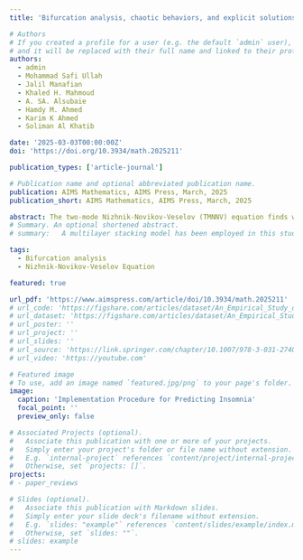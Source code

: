```yaml
---
title: 'Bifurcation analysis, chaotic behaviors, and explicit solutions for a fractional two-mode Nizhnik-Novikov-Veselov equation in mathematical physics'

# Authors
# If you created a profile for a user (e.g. the default `admin` user), write the username (folder name) here
# and it will be replaced with their full name and linked to their profile.
authors:
  - admin
  - Mohammad Safi Ullah
  - Jalil Manafian  
  - Khaled H. Mahmoud
  - A. SA. Alsubaie
  - Hamdy M. Ahmed
  - Karim K Ahmed
  - Soliman Al Khatib

date: '2025-03-03T00:00:00Z'
doi: 'https://doi.org/10.3934/math.2025211'

publication_types: ['article-journal']

# Publication name and optional abbreviated publication name.
publication: AIMS Mathematics, AIMS Press, March, 2025
publication_short: AIMS Mathematics, AIMS Press, March, 2025

abstract: The two-mode Nizhnik-Novikov-Veselov (TMNNV) equation finds wide-ranging utility across engineering and scientific fields. It stands as a notable nonlinear physical model for explaining nonlinear soliton propagation. This study explores bifurcation analysis for the (2+1)-dimensional conformable time-fractional TMNNV model for the first time. Also, we have derived the explicit solutions of this model, and these solutions exhibit some unique dynamical patterns: combo bright-dark bell wave, periodic wave, bright soliton, and dark soliton, which are used in several optical applications. 2-D plots and combined 3-D with density plots are presented with the impacts of different parameters. Later, phase portraits and the multistability of this dynamical model are analyzed via intersecting figures with the help of the planner dynamical system. We also examine the quasi-periodic and chaotic behaviors of the governing model under different conditions. Finally, conclusions are drawn based on the results.
# Summary. An optional shortened abstract.
# summary:   A multilayer stacking model has been employed in this study to predict the appearance of insomnia in a person.

tags:
  - Bifurcation analysis
  - Nizhnik-Novikov-Veselov Equation

featured: true

url_pdf: 'https://www.aimspress.com/article/doi/10.3934/math.2025211'
# url_code: 'https://figshare.com/articles/dataset/An_Empirical_Study_of_Deep_Learning_Models_for_Vulnerability_Detection/20791240'
# url_dataset: 'https://figshare.com/articles/dataset/An_Empirical_Study_of_Deep_Learning_Models_for_Vulnerability_Detection/20791240'
# url_poster: ''
# url_project: ''
# url_slides: ''
# url_source: 'https://link.springer.com/chapter/10.1007/978-3-031-27409-1_15'
# url_video: 'https://youtube.com'

# Featured image
# To use, add an image named `featured.jpg/png` to your page's folder.
image:
  caption: 'Implementation Procedure for Predicting Insomnia'
  focal_point: ''
  preview_only: false

# Associated Projects (optional).
#   Associate this publication with one or more of your projects.
#   Simply enter your project's folder or file name without extension.
#   E.g. `internal-project` references `content/project/internal-project/index.md`.
#   Otherwise, set `projects: []`.
projects:
# - paper_reviews

# Slides (optional).
#   Associate this publication with Markdown slides.
#   Simply enter your slide deck's filename without extension.
#   E.g. `slides: "example"` references `content/slides/example/index.md`.
#   Otherwise, set `slides: ""`.
# slides: example
---
```


<!-- {{% callout note %}}
Click the _Cite_ button above to demo the feature to enable visitors to import publication metadata into their reference management software.
{{% /callout %}}

{{% callout note %}}
Create your slides in Markdown - click the _Slides_ button to check out the example.
{{% /callout %}}

Add the publication's **full text** or **supplementary notes** here. You can use rich formatting such as including [code, math, and images](https://wowchemy.com/docs/content/writing-markdown-latex/). -->
